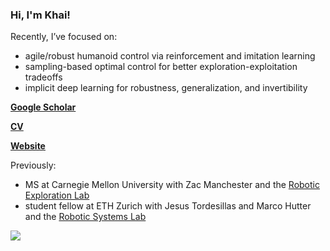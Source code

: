 ### Hi, I'm Khai!

Recently, I’ve focused on:
- agile/robust humanoid control via reinforcement and imitation learning
- sampling-based optimal control for better exploration-exploitation tradeoffs
- implicit deep learning for robustness, generalization, and invertibility

[**Google Scholar**](https://scholar.google.com/citations?user=ex03GKkAAAAJ&hl=en)

[**CV**](https://xkhainguyen.github.io/CV_Khai.pdf)

[**Website**](https://xkhainguyen.github.io/)

Previously:
- MS at Carnegie Mellon University with Zac Manchester and the [Robotic Exploration Lab](https://roboticexplorationlab.org/)
- student fellow at ETH Zurich with Jesus Tordesillas and Marco Hutter and the [Robotic Systems Lab](https://rsl.ethz.ch/)

<img src="https://github-readme-stats-sigma-five.vercel.app/api?username=xkhainguyen&show_icons=true&count_private=true&include_all_commits=true&hide_title=true&hide_border=true&theme=default"/>

